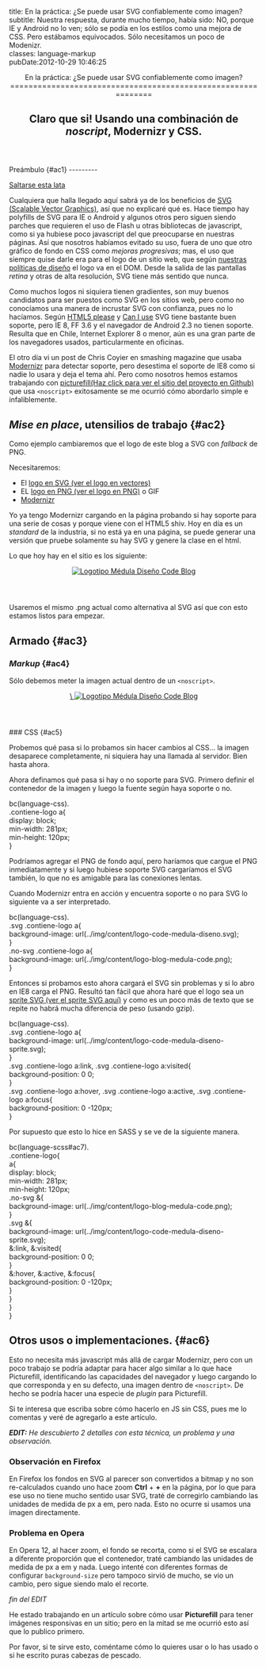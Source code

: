 title: En la práctica: ¿Se puede usar SVG confiablemente como imagen?\
subtitle: Nuestra respuesta, durante mucho tiempo, había sido: NO, porque IE y Android no lo ven; sólo se podía en los estilos como una mejora de CSS. Pero estábamos equivocados. Sólo necesitamos un poco de Modenizr.\
classes: language-markup\
pubDate:2012-10-29 10:46:25

<header>
<hgroup>
En la práctica: ¿Se puede usar SVG confiablemente como imagen?
==============================================================

Claro que si! Usando una combinación de *noscript*, Modernizr y CSS.
--------------------------------------------------------------------

</hgroup>
</header>
Preámbulo {#ac1}
---------

[Saltarse esta lata](#ac2)

Cualquiera que halla llegado aquí sabrá ya de los beneficios de [SVG (Scalable Vector Graphics)](http://es.wikipedia.org/wiki/Scalable_Vector_Graphics), así que no explicaré qué es. Hace tiempo hay polyfills de SVG para IE o Android y algunos otros pero siguen siendo parches que requieren el uso de Flash u otras bibliotecas de javascript, como si ya hubiese poco javascript del que preocuparse en nuestras páginas. Así que nosotros habíamos evitado su uso, fuera de uno que otro gráfico de fondo en CSS como *mejoras progresivas*; mas, el uso que siempre quise darle era para el logo de un sitio web, que según [nuestras políticas de diseño](?t=article&a=Propuesta-de-Normas-de-desarrollo.txt) el logo va en el DOM. Desde la salida de las pantallas *retina* y otras de alta resolución, SVG tiene más sentido que nunca.

Como muchos logos ni siquiera tienen gradientes, son muy buenos candidatos para ser puestos como SVG en los sitios web, pero como no conocíamos una manera de incrustar SVG con confianza, pues no lo hacíamos. Según [HTML5 please](http://html5please.com/) y [Can I use](http://caniuse.com/#feat=svg-img) SVG tiene bastante buen soporte, pero IE 8, FF 3.6 y el navegador de Android 2.3 no tienen soporte. Resulta que en Chile, Internet Explorer 8 o menor, aún es una gran parte de los navegadores usados, particularmente en oficinas.

El otro día vi un post de Chris Coyier en smashing magazine que usaba [Modernizr](http://modernizr.com/) para detectar soporte, pero desestima el soporte de IE8 como si nadie lo usara y deja el tema ahí. Pero como nosotros hemos estamos trabajando con [picturefill(Haz click para ver el sitio del proyecto en Github)](https://github.com/scottjehl/picturefill) que usa `<noscript>` exitosamente se me ocurrió cómo abordarlo simple e infaliblemente.

*<span lang="fr">Mise en place</span>*, utensilios de trabajo {#ac2}
-------------------------------------------------------------

Como ejemplo cambiaremos que el logo de este blog a SVG con *<span lang="en">fallback</span>* de PNG.

Necesitaremos:

-   El [logo en SVG (ver el logo en vectores)](img/content/logo-code-medula-diseno.svg)
-   EL [logo en PNG (ver el logo en PNG)](img/content/logo-blog-medula-code.png) o GIF
-   [Modernizr](http://modernizr.com/)

Yo ya tengo Modernizr cargando en la página probando si hay soporte para una serie de cosas y porque viene con el HTML5 shiv. Hoy en día es un *<span lang="en">standard</span>* de la industria, si no está ya en una página, se puede generar una versión que pruebe solamente su hay SVG y genere la clase en el html.

Lo que hoy hay en el sitio es los siguiente:

<div class="mainContainer">
<header class="contiene-logo">
<a href="./"><img src="img/content/logo-blog-medula-code.png" alt="Logotipo Médula Diseño Code Blog"></a>

</header>
<!-- otras cosas -->
</div>
Usaremos el mismo .png actual como alternativa al SVG así que con esto estamos listos para empezar.

Armado {#ac3}
------

### *<span lang="en">Markup</span>* {#ac4}

Sólo debemos meter la imagen actual dentro de un `<noscript>`.

<div class="mainContainer">
<header class="contiene-logo">
<a href="./"><noscript>\
<img src="img/content/logo-blog-medula-code.png" alt="Logotipo Médula Diseño Code Blog">

</noscript>
</a>

</header>
<!-- otras cosas -->
</div>
### CSS {#ac5}

Probemos qué pasa si lo probamos sin hacer cambios al CSS... la imagen desaparece completamente, ni siquiera hay una llamada al servidor. Bien hasta ahora.

Ahora definamos qué pasa si hay o no soporte para SVG. Primero definir el contenedor de la imagen y luego la fuente según haya soporte o no.

bc(language-css).\
.contiene-logo a{\
display: block;\
min-width: 281px;\
min-height: 120px;\
}

Podríamos agregar el PNG de fondo aquí, pero haríamos que cargue el PNG inmediatamente y si luego hubiese soporte SVG cargaríamos el SVG también, lo que no es amigable para las conexiones lentas.

Cuando Modernizr entra en acción y encuentra soporte o no para SVG lo siguiente va a ser interpretado.

bc(language-css).\
.svg .contiene-logo a{\
background-image: url(../img/content/logo-code-medula-diseno.svg);\
}\
.no-svg .contiene-logo a{\
background-image: url(../img/content/logo-blog-medula-code.png);\
}

Entonces si probamos esto ahora cargará el SVG sin problemas y si lo abro en IE8 carga el PNG. Resultó tan fácil que ahora haré que el logo sea un [sprite SVG (ver el sprite SVG aquí)](img/content/logo-code-medula-diseno-sprite.svg) y como es un poco más de texto que se repite no habrá mucha diferencia de peso (usando gzip).

bc(language-css).\
.svg .contiene-logo a{\
background-image: url(../img/content/logo-code-medula-diseno-sprite.svg);\
}\
.svg .contiene-logo a:link, .svg .contiene-logo a:visited{\
background-position: 0 0;\
}\
.svg .contiene-logo a:hover, .svg .contiene-logo a:active, .svg .contiene-logo a:focus{\
background-position: 0 -120px;\
}

Por supuesto que esto lo hice en SASS y se ve de la siguiente manera.

bc(language-scss\#ac7).\
.contiene-logo{\
a{\
display: block;\
min-width: 281px;\
min-height: 120px;\
.no-svg &{\
background-image: url(../img/content/logo-blog-medula-code.png);\
}\
.svg &{\
background-image: url(../img/content/logo-code-medula-diseno-sprite.svg);\
&:link, &:visited{\
background-position: 0 0;\
}\
&:hover, &:active, &:focus{\
background-position: 0 -120px;\
}\
}\
}\
}

Otros usos o implementaciones. {#ac6}
------------------------------

Esto no necesita más javascript más allá de cargar Modernizr, pero con un poco trabajo se podría adaptar para hacer algo similar a lo que hace Picturefill, identificando las capacidades del navegador y luego cargando lo que corresponda y en su defecto, una imagen dentro de `<noscript>`. De hecho se podría hacer una especie de *<span lang="en">plugin</span>* para Picturefill.

Si te interesa que escriba sobre cómo hacerlo en JS sin CSS, pues me lo comentas y veré de agregarlo a este artículo.

***EDIT:** He descubierto 2 detalles con esta técnica, un problema y una observación.*

### Observación en Firefox

En Firefox los fondos en SVG al parecer son convertidos a bitmap y no son re-calculados cuando uno hace zoom **<span class="button">Ctrl</span>** + **<span class="button">+</span>** en la página, por lo que para ese uso no tiene mucho sentido usar SVG, traté de corregirlo cambiando las unidades de medida de px a em, pero nada. Esto no ocurre si usamos una imagen directamente.

### Problema en Opera

En Opera 12, al hacer zoom, el fondo se recorta, como si el SVG se escalara a diferente proporción que el contenedor, traté cambiando las unidades de medida de px a em y nada. Luego intenté con diferentes formas de configurar `background-size` pero tampoco sirvió de mucho, se vio un cambio, pero sigue siendo malo el recorte.

*fin del EDIT*

He estado trabajando en un artículo sobre cómo usar **Picturefill** para tener imágenes responsivas en un sitio; pero en la mitad se me ocurrió esto así que lo publico primero.

Por favor, si te sirve esto, coméntame cómo lo quieres usar o lo has usado o si he escrito puras cabezas de pescado.
